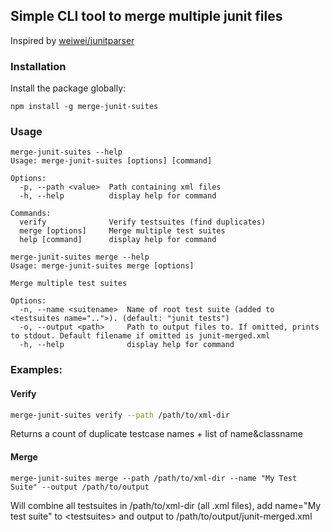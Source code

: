 ## Simple CLI tool to merge multiple junit files

Inspired by [weiwei/junitparser](https://github.com/weiwei/junitparser)

### Installation
Install the package globally:

`npm install -g merge-junit-suites`


### Usage

```
merge-junit-suites --help
Usage: merge-junit-suites [options] [command]

Options:
  -p, --path <value>  Path containing xml files
  -h, --help          display help for command

Commands:
  verify              Verify testsuites (find duplicates)
  merge [options]     Merge multiple test suites
  help [command]      display help for command

merge-junit-suites merge --help
Usage: merge-junit-suites merge [options]

Merge multiple test suites

Options:
  -n, --name <suitename>  Name of root test suite (added to <testsuites name="..">). (default: "junit tests")
  -o, --output <path>     Path to output files to. If omitted, prints to stdout. Default filename if omitted is junit-merged.xml
  -h, --help              display help for command
```


### Examples:

#### Verify
```sh
merge-junit-suites verify --path /path/to/xml-dir
```
Returns a count of duplicate testcase names + list of name&classname

#### Merge
```
merge-junit-suites merge --path /path/to/xml-dir --name "My Test Suite" --output /path/to/output
```
Will combine all testsuites in /path/to/xml-dir (all .xml files), add name="My test suite" to \<testsuites\> and output to /path/to/output/junit-merged.xml